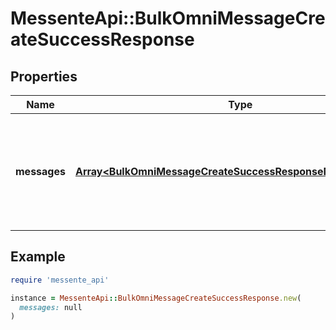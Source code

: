 # MessenteApi::BulkOmniMessageCreateSuccessResponse

## Properties

| Name | Type | Description | Notes |
| ---- | ---- | ----------- | ----- |
| **messages** | [**Array&lt;BulkOmniMessageCreateSuccessResponseMessagesInner&gt;**](BulkOmniMessageCreateSuccessResponseMessagesInner.md) | List of responses for each Omnimessage in the bulk. These can be errors or successful responses |  |

## Example

```ruby
require 'messente_api'

instance = MessenteApi::BulkOmniMessageCreateSuccessResponse.new(
  messages: null
)
```

